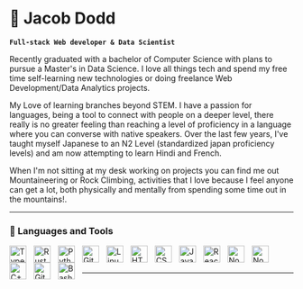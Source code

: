 # 🦘 Jacob Dodd

**`Full-stack Web developer & Data Scientist`**

Recently graduated with a bachelor of Computer Science with plans to pursue a Master's in Data Science. I love all things tech and spend my free time self-learning new technologies or doing freelance Web Development/Data Analytics projects.

My Love of learning branches beyond STEM. I have a passion for languages, being a tool to connect with people on a deeper level, there really is no greater feeling than reaching a level of proficiency in a language where you can converse with native speakers. Over the last few years, I've taught myself Japanese to an N2 Level (standardized japan proficiency levels) and am now attempting to learn Hindi and French.

When I'm not sitting at my desk working on projects you can find me out Mountaineering or Rock Climbing, activities that I love because I feel anyone can get a lot, both physically and mentally from spending some time out in the mountains!.

---

### 🔧 Languages and Tools

<img align="left" alt="TypeScript" width="30px" style="padding-right:10px;" src="https://cdn.jsdelivr.net/gh/devicons/devicon/icons/typescript/typescript-plain.svg" />
<img align="left" alt="Rust" width="30px" style="padding-right:10px;" src="https://www.rust-lang.org/logos/rust-logo-512x512.png" />
<img align="left" alt="Python" width="30px" style="padding-right:10px;" src="https://cdn.jsdelivr.net/gh/devicons/devicon/icons/python/python-plain.svg" />
<img align="left" alt="Git" width="30px" style="padding-right:10px;" src="https://cdn.jsdelivr.net/gh/devicons/devicon/icons/git/git-original.svg" />
<img align="left" alt="Linux" width="30px" style="padding-right:10px;" src="https://cdn.jsdelivr.net/gh/devicons/devicon/icons/linux/linux-original.svg" />
<img align="left" alt="HTML" width="30px" style="padding-right:10px;" src="https://cdn.jsdelivr.net/gh/devicons/devicon/icons/html5/html5-plain.svg" />
<img align="left" alt="CSS" width="30px" style="padding-right:10px;" src="https://cdn.jsdelivr.net/gh/devicons/devicon/icons/css3/css3-plain.svg" />
<img align="left" alt="JavaScript" width="30px" style="padding-right:10px;" src="https://cdn.jsdelivr.net/gh/devicons/devicon/icons/javascript/javascript-plain.svg" />
<img align="left" alt="React" width="30px" style="padding-right:10px;" src="https://cdn.jsdelivr.net/gh/devicons/devicon/icons/react/react-original.svg" />
<img align="left" alt="NodeJS" width="30px" style="padding-right:10px;" src="https://cdn.jsdelivr.net/gh/
devicons/devicon/icons/nodejs/nodejs-original.svg" />
<img align="left" alt="NodeJS" width="30px" style="padding-right:10px;" src="https://www.datocms-assets.com/75941/1657707878-nextjs_logo.png" />
<img align="left" alt="C++" width="30px" style="padding-right:10px;" src="https://cdn.jsdelivr.net/gh/devicons/devicon/icons/cplusplus/cplusplus-line.svg" />
<img align="left" alt="GitHub" width="30px" style="padding-right:10px;" src="https://cdn.jsdelivr.net/gh/devicons/devicon/icons/github/github-original.svg" />
<img align="left" alt="Bash" width="30px" style="padding-right:10px;" src="https://cdn.jsdelivr.net/gh/devicons/devicon/icons/bash/bash-original.svg" />
<br />
<br />

---




<!--### 📊 Stats

![Jacobs's GitHub stats](https://github-readme-stats.vercel.app/api?username=Jacob-Dodd&show_icons=true&theme=gruvbox)

<!-- ![GitHub Streak](https://streak-stats.demolab.com?user=ForrestKnight&theme=gruvbox&border_radius=4.5) 

#

<details>
 <summary><h3>👨‍💻 Jacobs's Coding Journey</h3></summary>
-->